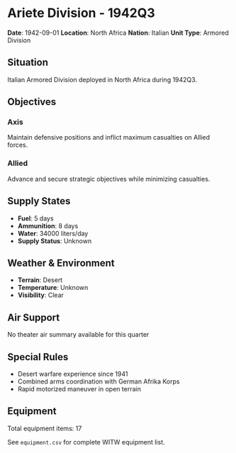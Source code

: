 # Ariete Division - 1942Q3

**Date**: 1942-09-01
**Location**: North Africa
**Nation**: Italian
**Unit Type**: Armored Division

## Situation

Italian Armored Division deployed in North Africa during 1942Q3.

## Objectives

### Axis
Maintain defensive positions and inflict maximum casualties on Allied forces.

### Allied
Advance and secure strategic objectives while minimizing casualties.

## Supply States

- **Fuel**: 5 days
- **Ammunition**: 8 days
- **Water**: 34000 liters/day
- **Supply Status**: Unknown

## Weather & Environment

- **Terrain**: Desert
- **Temperature**: Unknown
- **Visibility**: Clear

## Air Support

No theater air summary available for this quarter

## Special Rules

- Desert warfare experience since 1941
- Combined arms coordination with German Afrika Korps
- Rapid motorized maneuver in open terrain

## Equipment

Total equipment items: 17

See `equipment.csv` for complete WITW equipment list.
